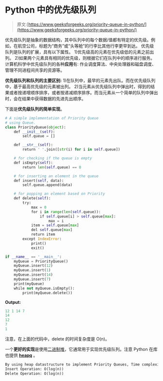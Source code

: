 # Python 中的优先级队列

> 原文:[https://www.geeksforgeeks.org/priority-queue-in-python/](https://www.geeksforgeeks.org/priority-queue-in-python/)

优先级队列是抽象的数据结构，其中队列中的每个数据/值都有特定的优先级。例如，在航空公司，标题为“商务”或“头等舱”的行李比其他行李更早到达。
优先级队列是队列的扩展，具有以下属性。
1)优先级高的元素在优先级低的元素之前出列。
2)如果两个元素具有相同的优先级，则根据它们在队列中的顺序进行服务。
计算机科学中优先级队列的各种**应用**有:
作业调度算法、中央处理器和磁盘调度、管理不同进程间共享的资源等。

**优先级队列和队列的主要区别:**
1)在队列中，最早的元素先出队。而在优先级队列中，基于最高优先级的元素被出列。
2)当元素从优先级队列中弹出时，得到的结果或者按递增顺序排序，或者按递减顺序排序。而当元素从一个简单的队列中弹出时，会在结果中获得数据的先进先出顺序。

下面是**优先级队列的简单实现**。

```py
# A simple implementation of Priority Queue
# using Queue.
class PriorityQueue(object):
    def __init__(self):
        self.queue = []

    def __str__(self):
        return ' '.join([str(i) for i in self.queue])

    # for checking if the queue is empty
    def isEmpty(self):
        return len(self.queue) == 0

    # for inserting an element in the queue
    def insert(self, data):
        self.queue.append(data)

    # for popping an element based on Priority
    def delete(self):
        try:
            max = 0
            for i in range(len(self.queue)):
                if self.queue[i] > self.queue[max]:
                    max = i
            item = self.queue[max]
            del self.queue[max]
            return item
        except IndexError:
            print()
            exit()

if __name__ == '__main__':
    myQueue = PriorityQueue()
    myQueue.insert(12)
    myQueue.insert(1)
    myQueue.insert(14)
    myQueue.insert(7)
    print(myQueue)            
    while not myQueue.isEmpty():
        print(myQueue.delete()) 
```

**Output:**

```py
12 1 14 7
14
12
7
1

```

注意，在上面的代码中，delete 的时间复杂度是 O(n)。

一个**更好的实现**是使用[二进制堆](https://www.geeksforgeeks.org/binary-heap/)，它通常用于实现优先级队列。注意 Python 在库也提供 **[heapq](https://www.geeksforgeeks.org/heap-queue-or-heapq-in-python/)** 。

```py
By using heap datastructure to implement Priority Queues, Time complexity:
Insert Operation: O(log(n))
Delete Operation: O(log(n))

```